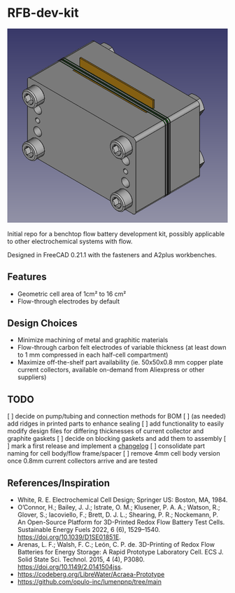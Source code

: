 # RFB-dev-kit

![FreeCAD view of assembled cell](image.png)

Initial repo for a benchtop flow battery development kit, possibly applicable to other electrochemical systems with flow.

Designed in FreeCAD 0.21.1 with the fasteners and A2plus workbenches.

## Features
- Geometric cell area of 1cm² to 16 cm²
- Flow-through electrodes by default

## Design Choices
- Minimize machining of metal and graphitic materials
- Flow-through carbon felt electrodes of variable thickness (at least down to 1 mm compressed in each half-cell compartment)
- Maximize off-the-shelf part availability (ie. 50x50x0.8 mm copper plate current collectors, available on-demand from Aliexpress or other suppliers)

## TODO
[ ] decide on pump/tubing and connection methods for BOM
[ ] (as needed) add ridges in printed parts to enhance sealing
[ ] add functionality to easily modify design files for differing thicknesses of current collector and graphite gaskets
[ ] decide on blocking gaskets and add them to assembly
[ ] mark a first release and implement a [changelog](https://keepachangelog.com/en/1.1.0/)
[ ] consolidate part naming for cell body/flow frame/spacer
[ ] remove 4mm cell body version once 0.8mm current collectors arrive and are tested

## References/Inspiration
- White, R. E. Electrochemical Cell Design; Springer US: Boston, MA, 1984.
- O’Connor, H.; Bailey, J. J.; Istrate, O. M.; Klusener, P. A. A.; Watson, R.; Glover, S.; Iacoviello, F.; Brett, D. J. L.; Shearing, P. R.; Nockemann, P. An Open-Source Platform for 3D-Printed Redox Flow Battery Test Cells. Sustainable Energy Fuels 2022, 6 (6), 1529–1540. https://doi.org/10.1039/D1SE01851E.
- Arenas, L. F.; Walsh, F. C.; León, C. P. de. 3D-Printing of Redox Flow Batteries for Energy Storage: A Rapid Prototype Laboratory Cell. ECS J. Solid State Sci. Technol. 2015, 4 (4), P3080. https://doi.org/10.1149/2.0141504jss.
- https://codeberg.org/LibreWater/Acraea-Prototype
- https://github.com/opulo-inc/lumenpnp/tree/main
 


